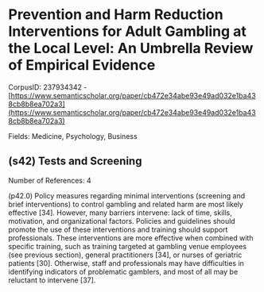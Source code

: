# Prevention and Harm Reduction Interventions for Adult Gambling at the Local Level: An Umbrella Review of Empirical Evidence

CorpusID: 237934342 - [https://www.semanticscholar.org/paper/cb472e34abe93e49ad032e1ba438cb8b8ea702a3](https://www.semanticscholar.org/paper/cb472e34abe93e49ad032e1ba438cb8b8ea702a3)

Fields: Medicine, Psychology, Business

## (s42) Tests and Screening
Number of References: 4

(p42.0) Policy measures regarding minimal interventions (screening and brief interventions) to control gambling and related harm are most likely effective [34]. However, many barriers intervene: lack of time, skills, motivation, and organizational factors. Policies and guidelines should promote the use of these interventions and training should support professionals. These interventions are more effective when combined with specific training, such as training targeted at gambling venue employees (see previous section), general practitioners [34], or nurses of geriatric patients [30]. Otherwise, staff and professionals may have difficulties in identifying indicators of problematic gamblers, and most of all may be reluctant to intervene [37].
